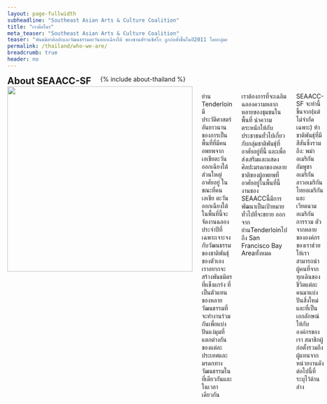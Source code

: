 ```yaml
---
layout: page-fullwidth
subheadline: "Southeast Asian Arts & Culture Coalition"
title: "เราคือใคร"
meta_teaser: "Southeast Asian Arts & Culture Coalition"
teaser: "พันธมิตรศิลปะและวัฒนธรรมตะวันออกเฉียงใต้ ของซานฟรานซิสโก ถูกก่อตั้งขึ้นในปี2011 โดยกลุ่มต่างชาติเผ่าพันธุ์ต่างๆที่อาศัยอยู่ในSan Francisco Bay Areaพวกเราเห็นการขาดการส่งเสริมและการอนุรักษ์วัฒนธรรมในชุมชนเอเชียตะวันออกเฉียงใต้และรู้ว่าจะต้องมีการ เปลี่ยนแปลง กลุ่มพันธมิตรนี้ได้ถูกตั้งขึ้นเพื่อที่จะช่วยให้ชุมชนในพื้นที่นี้ได้รับรู้เรื่องวัฒนธรรมของชาวเอเชียตะวันออกเฉียงใต้มากขึ้น"
permalink: /thailand/who-we-are/
breadcrumb: true
header: no
---
```

<!--more-->
<div class="row">
<div class="bible-index medium-4 medium-push-8 columns">
<h2 style="margin: 0px">About SEAACC-SF</h2>
        {% include about-thailand %}
</div><!-- /.medium-4.columns -->
<div class="medium-8 medium-pull-4 columns" markdown="1">
<img width="424" src="{{ site.urlimg }}seaacc-logo.png">

ย่าน Tenderloin มีประวัติศาสตร์อันยาวนานของการเป็นพื้นที่ที่มีคนอพยพจากเอเชียตะวันออกเฉียงใต้ส่วนใหญ่อาศัยอยู่ ในขณะที่คนเอเชีย ตะวันออกเฉียงใต้ในพื้นที่นี้จะจัดงานฉลองประจำปีที่เฉพาะเจาะจงกับวัฒนธรรมของชาติพันธุ์ของตัวเอง เราอยากจะสร้างพันธมิตรที่แข็งแกร่ง ที่เป็นตัวแทนของหลายวัฒนธรรมที่จะทำงานร่วมกันเพื่อแบ่งปันแง่มุมที่แตกต่างกันของแต่ละประเทศและมรดกทางวัฒนธรรมในที่เดียวกันและในเวลาเดียวกัน

เราต้องการที่จะเฉลิมฉลองความหลากหลายของชุมชนในพื้นที่ นำความตระหนักให้กับประชาชนทั่วไปเกี่ยวกับกลุ่มชาติพันธุ์ที่อาศัยอยู่ที่นี้ และเพื่อ ส่งเสริมและแสดงศิลปะมรดกของหลายชาติของผู้อพยพที่อาศัยอยู่ในพื้นที่นี้ งานของ SEAACCนี้มีการพัฒนาเป็นเป้าหมายทั่วไปที่จะขยาย ออกจากย่านTenderloinไปถึง San Francisco Bay Areaทั้งหมด 

SEAACC-SF จะทำนี้ขึ้นจาก(แต่ไม่จำกัดเฉพาะ) ห้าชาติพันธุ์ที่มีสีสันซึ่งรวมถึง: พม่าอเมริกัน กัมพูชาอเมริกัน ลาวอเมริกัน ไทยอเมริกัน และเวียดนามอเมริกัน การรวม ตัว จากหลายขององค์กรของเราช่วยให้เราสามารถนำผู้คนที่จากทุกเดินของชีวิตแต่ละคนมาแบ่งปันสิ่งใหม่และที่เป็นเอกลักษณ์ให้กับองค์กรของเรา สมาชิกผู้ก่อตั้งรวมถึงผู้แทนจากหน่วยงานดังต่อไปนี้ที่ระบุไว้ด้านล่าง

- Au Co Vietnamese Cultural Center

- One Myanmar Community (OMC)

- International Lao New Year Festival

- Lao Seri Association

- Laotian American National Alliance

- Samaki Project

- San Francisco Recreation & Park

- South East Asian Cultural Heritage & Music Performing Arts (SEACHAMPA)

เราได้เลือกที่จะมุ่งเน้นไปที่ศิลปะและวัฒนธรรมของแต่ละกลุ่มชาติพันธุ์ เป็นวิธีการที่จะรวมกลุ่มของเราในขณะที่ยังได้เรียนรู้ถึงความแตกต่าง ของเรา ห้าสิ่งต่างๆที่เราแสดงเป็น ภาษา, อาหาร, สิ่งทอ, เต้นรำแบบดั้งเดิมและเครื่องดนตรีและปีใหม่ เพราะเป็นองค์กรที่ไม่แสวงหากำไรที่มุ่งเน้น ไปที่หลักการส่งเสริมและให้ความรู้ด้านศิลปะที่สวยงามและด้านวัฒนธรรมของหลายภูมิภาคในเอเชียตะวันออกเฉียงใต้ SEAACC-SF โดยการนำของชุมชน เราไม่มีความผูกพันทางการเมืองใด ๆ และเราไม่สนับสนุนมุมมองทางการเมืองใด ๆ

เราจะยังคงจัดงานในย่านTenderloin, แต่เราหวังว่าที่จะแนะนำให้คนที่อาศัยอยู่ในพื้นที่อื่นๆมาเข้าร่วมงานเขตของเรา สำหรับที่จะได้เรียนรู้เพิ่มเติมและสัมผัสกับความงามของแต่ละเชื้อชาติวัฒนธรรมของชาวเอเชียตะวันออกเฉียงใต้

</div><!-- /.row -->
